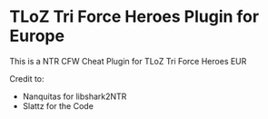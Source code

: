 # TLoZ Tri Force Heroes Plugin for Europe
This is a NTR CFW Cheat Plugin for TLoZ Tri Force Heroes EUR

Credit to: 
- Nanquitas for libshark2NTR
- Slattz for the Code
